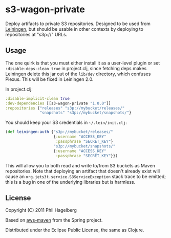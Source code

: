 # s3-wagon-private

Deploy artifacts to private S3 repositories. Designed to be used from
[Leiningen](https://github.com/technomancy/leiningen), but should be
usable in other contexts by deploying to repositories at "s3p://" URLs.

## Usage

The one quirk is that you must either install it as a user-level
plugin or set `:disable-deps-clean true` in project.clj, since
fetching deps makes Leiningen delete this jar out of the `lib/dev`
directory, which confuses Plexus. This will be fixed in Leiningen 2.0.

In project.clj:

```clj
:disable-implicit-clean true
:dev-dependencies [[s3-wagon-private "1.0.0"]]
:repositories {"releases" "s3p://mybucket/releases/"
               "snapshots" "s3p://mybucket/snapshots/"}
```

You should keep your S3 credentials in `~/.lein/init.clj`:

```clj
(def leiningen-auth {"s3p://mybucket/releases/"
                     {:username "ACCESS_KEY"
                      :passphrase "SECRET_KEY"}
                     "s3p://mybucket/snapshots/"
                     {:username "ACCESS_KEY"
                      :passphrase "SECRET_KEY"}})
```

This will allow you to both read and write to/from S3 buckets as Maven
repositories. Note that deploying an artifact that doesn't already
exist will cause an `org.jets3t.service.S3ServiceException` stack
trace to be emitted; this is a bug in one of the underlying libraries
but is harmless.

## License

Copyright (C) 2011 Phil Hagelberg

Based on [aws-maven](http://git.springsource.org/spring-build/aws-maven)
from the Spring project.

Distributed under the Eclipse Public License, the same as Clojure.
